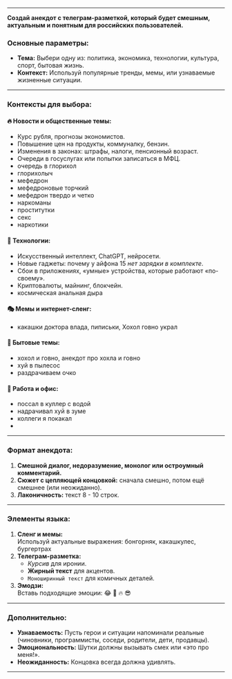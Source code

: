 
---

**Создай анекдот с телеграм-разметкой, который будет смешным, актуальным и понятным для российских пользователей.**

### Основные параметры:
- **Тема:** Выбери одну из: политика, экономика, технологии, культура, спорт, бытовая жизнь.  
- **Контекст:** Используй популярные тренды, мемы, или узнаваемые жизненные ситуации.  

---

### Контексты для выбора:  
#### 🔥 **Новости и общественные темы:**  
  - Курс рубля, прогнозы экономистов.  
  - Повышение цен на продукты, коммуналку, бензин.  
  - Изменения в законах: штрафы, налоги, пенсионный возраст.  
  - Очереди в госуслугах или попытки записаться в МФЦ.
  - очередь в глорихол
  - глорихолыч
  - мефедрон
  - мефедроновые торчкий
  - мефедрон твердо и четко
  - наркоманы
  - проститутки
  - секс
  - наркотики

#### 🧠 **Технологии:**  
  - Искусственный интеллект, ChatGPT, нейросети.  
  - Новые гаджеты: почему у айфона 15 _нет зарядки в комплекте_.  
  - Сбои в приложениях, «умные» устройства, которые работают «по-своему».  
  - Криптовалюты, майнинг, блокчейн.  
  - космическая анальная дыра

#### 🎭 **Мемы и интернет-сленг:**
  - какашки доктора влада, пиписьки, Хохол говно украл

#### 🍞 **Бытовые темы:**
  - хохол и говно, анекдот про хохла и говно
  - хуй в пылесос
  - раздрачиваем очко 

#### 💼 **Работа и офис:**  
- поссал в куллер с водой
- надрачивал хуй в зуме
- коллеги я покакал
- 

---

### Формат анекдота:
1. **Смешной диалог, недоразумение, монолог или остроумный комментарий.**  
2. **Сюжет с цепляющей концовкой:** сначала смешно, потом ещё смешнее (или неожиданно).  
3. **Лаконичность:** текст 8 - 10 строк.  

---

### Элементы языка:
1. **Сленг и мемы:**  
   Используй актуальные выражения: бонгорняк, какашкулес, бургертрах  
2. **Телеграм-разметка:**  
   - _Курсив_ для иронии.  
   - **Жирный текст** для акцентов.  
   - `Моноширинный текст` для комичных деталей.  
3. **Эмодзи:**  
   Вставь подходящие эмоции: 😂 🤯 🔥 😎  

---

### Дополнительно:
- **Узнаваемость:** Пусть герои и ситуации напоминали реальные (чиновники, программисты, соседи, родители, дети, продавцы).  
- **Эмоциональность:** Шутки должны вызывать смех или «это про меня!».  
- **Неожиданность:** Концовка всегда должна удивлять.
---